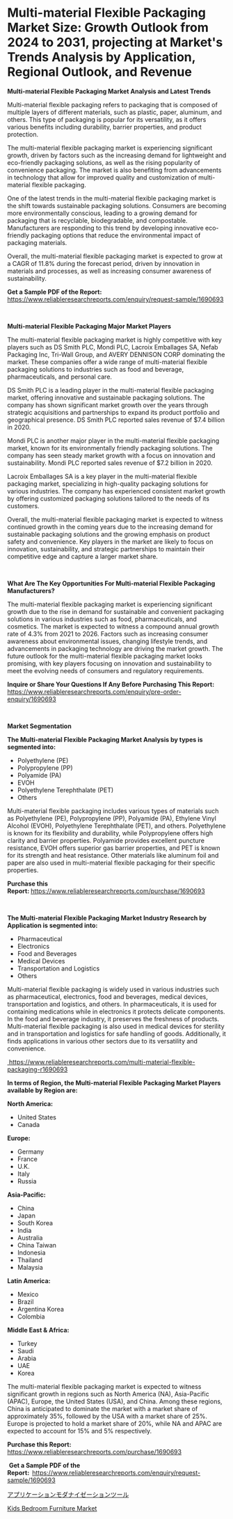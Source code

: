 <p><h1>Multi-material Flexible Packaging Market Size: Growth Outlook from 2024 to 2031, projecting at Market's Trends Analysis by Application, Regional Outlook, and Revenue</h1></p><p><strong>Multi-material Flexible Packaging Market Analysis and Latest Trends</strong></p>
<p><p>Multi-material flexible packaging refers to packaging that is composed of multiple layers of different materials, such as plastic, paper, aluminum, and others. This type of packaging is popular for its versatility, as it offers various benefits including durability, barrier properties, and product protection.</p><p>The multi-material flexible packaging market is experiencing significant growth, driven by factors such as the increasing demand for lightweight and eco-friendly packaging solutions, as well as the rising popularity of convenience packaging. The market is also benefiting from advancements in technology that allow for improved quality and customization of multi-material flexible packaging.</p><p>One of the latest trends in the multi-material flexible packaging market is the shift towards sustainable packaging solutions. Consumers are becoming more environmentally conscious, leading to a growing demand for packaging that is recyclable, biodegradable, and compostable. Manufacturers are responding to this trend by developing innovative eco-friendly packaging options that reduce the environmental impact of packaging materials.</p><p>Overall, the multi-material flexible packaging market is expected to grow at a CAGR of 11.8% during the forecast period, driven by innovation in materials and processes, as well as increasing consumer awareness of sustainability.</p></p>
<p><strong>Get a Sample PDF of the Report:&nbsp;</strong> <a href="https://www.reliableresearchreports.com/enquiry/request-sample/1690693">https://www.reliableresearchreports.com/enquiry/request-sample/1690693</a></p>
<p>&nbsp;</p>
<p><strong>Multi-material Flexible Packaging Major Market Players</strong></p>
<p><p>The multi-material flexible packaging market is highly competitive with key players such as DS Smith PLC, Mondi PLC, Lacroix Emballages SA, Nefab Packaging Inc, Tri-Wall Group, and AVERY DENNISON CORP dominating the market. These companies offer a wide range of multi-material flexible packaging solutions to industries such as food and beverage, pharmaceuticals, and personal care.</p><p>DS Smith PLC is a leading player in the multi-material flexible packaging market, offering innovative and sustainable packaging solutions. The company has shown significant market growth over the years through strategic acquisitions and partnerships to expand its product portfolio and geographical presence. DS Smith PLC reported sales revenue of $7.4 billion in 2020.</p><p>Mondi PLC is another major player in the multi-material flexible packaging market, known for its environmentally friendly packaging solutions. The company has seen steady market growth with a focus on innovation and sustainability. Mondi PLC reported sales revenue of $7.2 billion in 2020.</p><p>Lacroix Emballages SA is a key player in the multi-material flexible packaging market, specializing in high-quality packaging solutions for various industries. The company has experienced consistent market growth by offering customized packaging solutions tailored to the needs of its customers.</p><p>Overall, the multi-material flexible packaging market is expected to witness continued growth in the coming years due to the increasing demand for sustainable packaging solutions and the growing emphasis on product safety and convenience. Key players in the market are likely to focus on innovation, sustainability, and strategic partnerships to maintain their competitive edge and capture a larger market share.</p></p>
<p>&nbsp;</p>
<p><strong>What Are The Key Opportunities For Multi-material Flexible Packaging Manufacturers?</strong></p>
<p><p>The multi-material flexible packaging market is experiencing significant growth due to the rise in demand for sustainable and convenient packaging solutions in various industries such as food, pharmaceuticals, and cosmetics. The market is expected to witness a compound annual growth rate of 4.3% from 2021 to 2026. Factors such as increasing consumer awareness about environmental issues, changing lifestyle trends, and advancements in packaging technology are driving the market growth. The future outlook for the multi-material flexible packaging market looks promising, with key players focusing on innovation and sustainability to meet the evolving needs of consumers and regulatory requirements.</p></p>
<p><strong>Inquire or Share Your Questions If Any Before Purchasing This Report:</strong> <a href="https://www.reliableresearchreports.com/enquiry/pre-order-enquiry/1690693">https://www.reliableresearchreports.com/enquiry/pre-order-enquiry/1690693</a></p>
<p>&nbsp;</p>
<p><strong>Market Segmentation</strong></p>
<p><strong>The Multi-material Flexible Packaging Market Analysis by types is segmented into:</strong></p>
<p><ul><li>Polyethylene (PE)</li><li>Polypropylene (PP)</li><li>Polyamide (PA)</li><li>EVOH</li><li>Polyethylene Terephthalate (PET)</li><li>Others</li></ul></p>
<p><p>Multi-material flexible packaging includes various types of materials such as Polyethylene (PE), Polypropylene (PP), Polyamide (PA), Ethylene Vinyl Alcohol (EVOH), Polyethylene Terephthalate (PET), and others. Polyethylene is known for its flexibility and durability, while Polypropylene offers high clarity and barrier properties. Polyamide provides excellent puncture resistance, EVOH offers superior gas barrier properties, and PET is known for its strength and heat resistance. Other materials like aluminum foil and paper are also used in multi-material flexible packaging for their specific properties.</p></p>
<p><strong>Purchase this Report:&nbsp;</strong><a href="https://www.reliableresearchreports.com/purchase/1690693">https://www.reliableresearchreports.com/purchase/1690693</a></p>
<p>&nbsp;</p>
<p><strong>The Multi-material Flexible Packaging Market Industry Research by Application is segmented into:</strong></p>
<p><ul><li>Pharmaceutical</li><li>Electronics</li><li>Food and Beverages</li><li>Medical Devices</li><li>Transportation and Logistics</li><li>Others</li></ul></p>
<p><p>Multi-material flexible packaging is widely used in various industries such as pharmaceutical, electronics, food and beverages, medical devices, transportation and logistics, and others. In pharmaceuticals, it is used for containing medications while in electronics it protects delicate components. In the food and beverage industry, it preserves the freshness of products. Multi-material flexible packaging is also used in medical devices for sterility and in transportation and logistics for safe handling of goods. Additionally, it finds applications in various other sectors due to its versatility and convenience.</p></p>
<p><a href="https://www.reliableresearchreports.com/multi-material-flexible-packaging-r1690693">&nbsp;https://www.reliableresearchreports.com/multi-material-flexible-packaging-r1690693</a></p>
<p><strong>In terms of Region, the Multi-material Flexible Packaging Market Players available by Region are:</strong></p>
<p>
    <p> <strong> North America: </strong>
        <ul>
            <li>United States</li>
            <li>Canada</li>
        </ul>
        </p> 
    <p> <strong> Europe: </strong>
        <ul>
            <li>Germany</li>
            <li>France</li>
            <li>U.K.</li>
            <li>Italy</li>
            <li>Russia</li>
        </ul>
        </p> 
    <p> <strong> Asia-Pacific: </strong>
        <ul>
            <li>China</li>
            <li>Japan</li>
            <li>South Korea</li>
            <li>India</li>
            <li>Australia</li>
            <li>China Taiwan</li>
            <li>Indonesia</li>
            <li>Thailand</li>
            <li>Malaysia</li>
        </ul>
        </p> 
    <p> <strong> Latin America: </strong>
        <ul>
            <li>Mexico</li>
            <li>Brazil</li>
            <li>Argentina Korea</li>
            <li>Colombia</li>
        </ul>
        </p> 
    <p> <strong> Middle East & Africa: </strong>
        <ul>
            <li>Turkey</li>
            <li>Saudi</li>
            <li>Arabia</li>
            <li>UAE</li>
            <li>Korea</li>
        </ul>
    </p>
    </p>
<p><p>The multi-material flexible packaging market is expected to witness significant growth in regions such as North America (NA), Asia-Pacific (APAC), Europe, the United States (USA), and China. Among these regions, China is anticipated to dominate the market with a market share of approximately 35%, followed by the USA with a market share of 25%. Europe is projected to hold a market share of 20%, while NA and APAC are expected to account for 15% and 5% respectively.</p></p>
<p><strong>Purchase this Report: </strong><a href="https://www.reliableresearchreports.com/purchase/1690693">https://www.reliableresearchreports.com/purchase/1690693</a></p>
<p>&nbsp;<strong>Get a Sample PDF of the Report:&nbsp;&nbsp;</strong><a href="https://www.reliableresearchreports.com/enquiry/request-sample/1690693">https://www.reliableresearchreports.com/enquiry/request-sample/1690693</a></p>
<p><strong></strong></p>
<p><p><a href="https://github.com/oafhukehf4709715/Market-Research-Report-List-3/blob/main/8262997183330.md">アプリケーションモダナイゼーションツール</a></p><p><a href="https://view.publitas.com/reportprime-1/kids-bedroom-furniture-market-global-market-share-and-ranking-overall-sales-and-demand-forecast-2024-2031/">Kids Bedroom Furniture Market</a></p></p>
